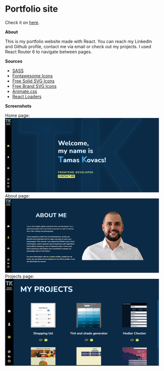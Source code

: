 <h1>Portfolio site</h1>

Check it on <a href="https://tkwebdev.eu">here</a>.

**About**

This is my portfolio website made with React. You can reach my LinkedIn and Github profile, contact me via email or check out my projects. I used React Router 6 to navigate between pages.

**Sources**

  - <a href="https://sass-lang.com/">SASS</a>
  - <a href="https://www.npmjs.com/package/@fortawesome/react-fontawesome">Fontawesome Icons</a>
  - <a href="https://www.npmjs.com/package/@fortawesome/free-solid-svg-icons">Free Solid SVG Icons</a>
  - <a href="https://www.npmjs.com/package/@fortawesome/free-brands-svg-icons">Free Brand SVG Icons</a>
  - <a href="https://animate.style/">Animate.css</a>
  - <a href="https://www.npmjs.com/package/react-loaders">React Loaders</a>

**Screenshots**

Home page:
<img src="src/Assets/Screenshots/port_main.jpg" alt="screenshot">
About page:
<img src="src/Assets/Screenshots/port_about.jpg" alt="screenshot">
Projects page:
<img src="src/Assets/Screenshots/port_projects.jpg" alt="screenshot">